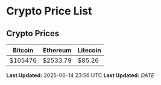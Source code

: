 # Crypto Price List

## Crypto Prices
| Bitcoin | Ethereum | Litecoin |
| ------- | -------- | -------- |
| $105476 | $2533.79 | $85.26 |
**Last Updated:** 2025-06-14 23:56 UTC
**Last Updated:** $DATE$
